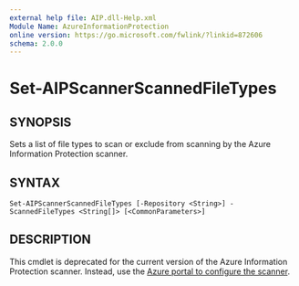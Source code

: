 ```yaml
---
external help file: AIP.dll-Help.xml
Module Name: AzureInformationProtection
online version: https://go.microsoft.com/fwlink/?linkid=872606
schema: 2.0.0
---
```


# Set-AIPScannerScannedFileTypes

## SYNOPSIS
Sets a list of file types to scan or exclude from scanning by the Azure Information Protection scanner.

## SYNTAX

```
Set-AIPScannerScannedFileTypes [-Repository <String>] -ScannedFileTypes <String[]> [<CommonParameters>]
```

## DESCRIPTION
This cmdlet is deprecated for the current version of the Azure Information Protection scanner. Instead, use the [Azure portal to configure the scanner](/information-protection/deploy-aip-scanner).
